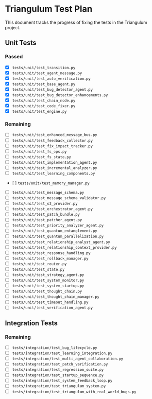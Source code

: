# Triangulum Test Plan

This document tracks the progress of fixing the tests in the Triangulum project.

## Unit Tests

### Passed

*   [x] `tests/unit/test_transition.py`
*   [x] `tests/unit/test_agent_message.py`
*   [x] `tests/unit/test_auto_verification.py`
*   [x] `tests/unit/test_base_agent.py`
*   [x] `tests/unit/test_bug_detector_agent.py`
*   [x] `tests/unit/test_bug_detector_enhancements.py`
*   [x] `tests/unit/test_chain_node.py`
*   [x] `tests/unit/test_code_fixer.py`
*   [x] `tests/unit/test_engine.py`

### Remaining

*   [ ] `tests/unit/test_enhanced_message_bus.py`
*   [ ] `tests/unit/test_feedback_collector.py`
*   [ ] `tests/unit/test_fix_impact_tracker.py`
*   [ ] `tests/unit/test_fs_ops.py`
*   [ ] `tests/unit/test_fs_state.py`
*   [ ] `tests/unit/test_implementation_agent.py`
*   [ ] `tests/unit/test_incremental_analyzer.py`
*   [ ] `tests/unit/test_learning_components.py`
*   [
] `tests/unit/test_memory_manager.py`
*   [ ] `tests/unit/test_message_schema.py`
*   [ ] `tests/unit/test_message_schema_validator.py`
*   [ ] `tests/unit/test_o3_provider.py`
*   [ ] `tests/unit/test_orchestrator_agent.py`
*   [ ] `tests/unit/test_patch_bundle.py`
*   [ ] `tests/unit/test_patcher_agent.py`
*   [ ] `tests/unit/test_priority_analyzer_agent.py`
*   [ ] `tests/unit/test_quantum_entanglement.py`
*   [ ] `tests/unit/test_quantum_parallelization.py`
*   [ ] `tests/unit/test_relationship_analyst_agent.py`
*   [ ] `tests/unit/test_relationship_context_provider.py`
*   [ ] `tests/unit/test_response_handling.py`
*   [ ] `tests/unit/test_rollback_manager.py`
*   [ ] `tests/unit/test_router.py`
*   [ ] `tests/unit/test_state.py`
*   [ ] `tests/unit/test_strategy_agent.py`
*   [ ] `tests/unit/test_system_monitor.py`
*   [ ] `tests/unit/test_system_startup.py`
*   [ ] `tests/unit/test_thought_chain.py`
*   [ ] `tests/unit/test_thought_chain_manager.py`
*   [ ] `tests/unit/test_timeout_handling.py`
*   [ ] `tests/unit/test_verification_agent.py`

## Integration Tests

### Remaining

*   [ ] `tests/integration/test_bug_lifecycle.py`
*   [ ] `tests/integration/test_learning_integration.py`
*   [ ] `tests/integration/test_multi_agent_collaboration.py`
*   [ ] `tests/integration/test_patch_verification.py`
*   [ ] `tests/integration/test_regression_suite.py`
*   [ ] `tests/integration/test_startup_sequence.py`
*   [ ] `tests/integration/test_system_feedback_loop.py`
*   [ ] `tests/integration/test_triangulum_system.py`
*   [ ] `tests/integration/test_triangulum_with_real_world_bugs.py`
